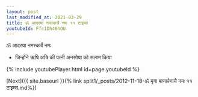 ```yaml
---
layout: post
last_modified_at: 2021-03-29
title: ॐ आदरया नमस्कर्त्रे नमः ११ टाइम्स
youtubeId: Ffc1Dh46hOU
---
```

 
 
 ॐ आदरया नमस्कर्त्रे नमः  
 
 -  जिन्होंने ऋषि अत्रि की पत्नी अनसोया को सलाम किया 
 
  
 
  
 
 
 
 
 
 


{% include youtubePlayer.html id=page.youtubeId %}
 
[Next]({{ site.baseurl }}{% link  split1/_posts/2012-11-18-ॐ मृगा बाणार्पणायै नमः ११ टाइम्स.md%})
 
